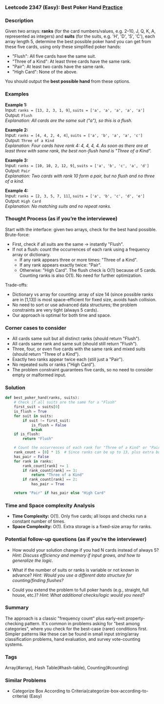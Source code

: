 ### Leetcode 2347 (Easy): Best Poker Hand [Practice](https://leetcode.com/problems/best-poker-hand)

### Description  
Given two arrays: **ranks** (for the card numbers/values, e.g. 2–10, J, Q, K, A, represented as integers) and **suits** (for the suits, e.g. 'H', 'D', 'S', 'C'), each array length 5, determine the best possible poker hand you can get from these five cards, using only these simplified poker hands:
- "Flush": All five cards have the same suit.
- "Three of a Kind": At least three cards have the same rank.
- "Pair": At least two cards have the same rank.
- "High Card": None of the above.

You should output the **best possible hand** from these options.

### Examples  

**Example 1:**  
Input: `ranks = [13, 2, 3, 1, 9]`, `suits = ['a', 'a', 'a', 'a', 'a']`  
Output: `Flush`  
*Explanation: All cards are the same suit ("a"), so this is a flush.*

**Example 2:**  
Input: `ranks = [4, 4, 2, 4, 4]`, `suits = ['a', 'b', 'a', 'a', 'c']`  
Output: `Three of a Kind`  
*Explanation: Four cards have rank 4: 4, 4, 4, 4. As soon as there are at least three with same rank, the best non-flush hand is "Three of a Kind".*

**Example 3:**  
Input: `ranks = [10, 10, 2, 12, 9]`, `suits = ['a', 'b', 'c', 'a', 'd']`  
Output: `Pair`  
*Explanation: Two cards with rank 10 form a pair, but no flush and no three of a kind.*

**Example 4:**  
Input: `ranks = [2, 3, 5, 7, 11]`, `suits = ['a', 'b', 'c', 'd', 'e']`  
Output: `High Card`  
*Explanation: No matching suits and no repeat ranks.*

### Thought Process (as if you’re the interviewee)  

Start with the interface: given two arrays, check for the best hand possible.  
Brute-force:  
- First, check if all suits are the same → instantly "Flush".
- If not a flush: count the occurrences of each rank using a frequency array or dictionary.
  - If any rank appears three or more times: "Three of a Kind".
  - If any rank appears exactly twice: "Pair".
  - Otherwise: "High Card".
The flush check is O(1) because of 5 cards. Counting ranks is also O(1). No need for further optimization.

Trade-offs:  
- Dictionary vs array for counting: array of size 14 (since possible ranks are in [1,13]) is most space-efficient for fixed size, avoids hash collision.  
- No need to sort or use advanced data structures; the problem constraints are very tight (always 5 cards).  
- Our approach is optimal for both time and space.

### Corner cases to consider  
- All cards same suit but all distinct ranks (should return "Flush").
- All cards same rank and same suit (should still return "Flush").
- Three, four, or even five cards with the same rank and mixed suits (should return "Three of a Kind").
- Exactly two ranks appear twice each (still just a "Pair").
- No repeated suits or ranks ("High Card").
- The problem constraint guarantees five cards, so no need to consider empty or malformed input.

### Solution

```python
def best_poker_hand(ranks, suits):
    # Check if all suits are the same for a "Flush"
    first_suit = suits[0]
    is_flush = True
    for suit in suits:
        if suit != first_suit:
            is_flush = False
            break
    if is_flush:
        return "Flush"

    # Count the occurrences of each rank for "Three of a Kind" or "Pair"
    rank_count = [0] * 15  # Since ranks can be up to 13, plus extra buffer
    has_pair = False
    for rank in ranks:
        rank_count[rank] += 1
        if rank_count[rank] == 3:
            return "Three of a Kind"
        if rank_count[rank] == 2:
            has_pair = True

    return "Pair" if has_pair else "High Card"
```

### Time and Space complexity Analysis  

- **Time Complexity:** O(1). Only five cards; all loops and checks run a constant number of times.
- **Space Complexity:** O(1). Extra storage is a fixed-size array for ranks.

### Potential follow-up questions (as if you’re the interviewer)  

- How would your solution change if you had N cards instead of always 5?
  *Hint: Discuss efficiency and memory if input grows, and how to generalize the logic.*

- What if the number of suits or ranks is variable or not known in advance?
  *Hint: Would you use a different data structure for counting/finding flushes?*

- Could you extend the problem to full poker hands (e.g., straight, full house, etc.)?
  *Hint: What additional checks/logic would you need?*

### Summary
The approach is a classic "frequency count" plus early-exit property-checking pattern. It's common in problems asking for "best among categories", where you check for the best-case (rarer) conditions first. Simpler patterns like these can be found in small input string/array classification problems, hand evaluation, and survey vote-counting systems.

### Tags
Array(#array), Hash Table(#hash-table), Counting(#counting)

### Similar Problems
- Categorize Box According to Criteria(categorize-box-according-to-criteria) (Easy)